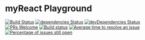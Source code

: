 # myReact Playground

[![Build Status](https://travis-ci.org/MohammedFaragallah/React.svg?branch=master)](https://travis-ci.org/MohammedFaragallah/React)
[![dependencies Status](https://david-dm.org/MohammedFaragallah/React/status.svg)](https://david-dm.org/MohammedFaragallah/React)
[![devDependencies Status](https://david-dm.org/MohammedFaragallah/React/dev-status.svg)](https://david-dm.org/MohammedFaragallah/React?type=dev)
[![PRs Welcome](https://img.shields.io/badge/PRs-welcome-brightgreen.svg?style=flat-square)](http://makeapullrequest.com)
[![Build status](https://ci.appveyor.com/api/projects/status/f5qh6qkjk0y9ymqr?svg=true)](https://ci.appveyor.com/project/MohammedFaragallah/react)
[![Average time to resolve an issue](http://isitmaintained.com/badge/resolution/MohammedFaragallah/React.svg)](http://isitmaintained.com/project/MohammedFaragallah/React "Average time to resolve an issue")
[![Percentage of issues still open](http://isitmaintained.com/badge/open/MohammedFaragallah/React.svg)](http://isitmaintained.com/project/MohammedFaragallah/React "Percentage of issues still open")